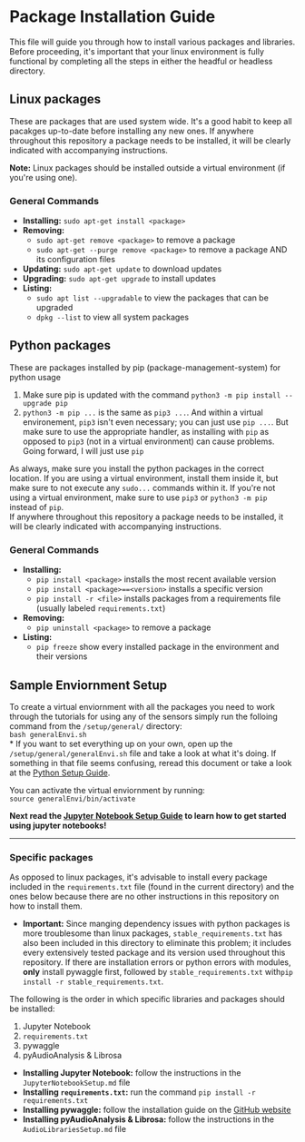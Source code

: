 # Package Installation Guide
This file will guide you through how to install various packages and libraries. Before proceeding, it's important that your linux environment is fully functional by completing all the steps in either the headful or headless directory.

## Linux packages
These are packages that are used system wide. It's a good habit to keep all pacakges up-to-date before installing any new ones. If anywhere throughout this repository a package needs to be installed, it will be clearly indicated with accompanying instructions. 

**Note:** Linux packages should be installed outside a virtual environment (if you're using one).

### General Commands
* **Installing:** `sudo apt-get install <package>`
* **Removing:**
    * `sudo apt-get remove <package>` to remove a package
    * `sudo apt-get --purge remove <package>` to remove a package AND its configuration files
* **Updating:** `sudo apt-get update` to download updates
* **Upgrading:** `sudo apt-get upgrade` to install updates
* **Listing:**
    * `sudo apt list --upgradable` to view the packages that can be upgraded
    * `dpkg --list` to view all system packages


## Python packages
These are packages installed by pip (package-management-system) for python usage
1. Make sure pip is updated with the command `python3 -m pip install --upgrade pip`
2. `python3 -m pip ...` is the same as `pip3 ...`. And within a virtual environement, `pip3` isn't even necessary; you can just use `pip ...`. But make sure to use the appropriate handler, as installing with `pip` as opposed to `pip3` (not in a virtual environment) can cause problems. Going forward, I will just use `pip`

As always, make sure you install the python packages in the correct location. If you are using a virtual environment, install them inside it, but make sure to not execute any `sudo...` commands within it. If you're not using a virtual environment, make sure to use `pip3` or `python3 -m pip` instead of `pip`.  
If anywhere throughout this repository a package needs to be installed, it will be clearly indicated with accompanying instructions.

### General Commands
* **Installing:** 
    * `pip install <package>` installs the most recent available version
    * `pip install <package>==<version>` installs a specific version
    * `pip install -r <file>` installs packages from a requirements file (usually labeled `requirements.txt`)
* **Removing:**
    * `pip uninstall <package>` to remove a package
* **Listing:**
    * `pip freeze` show every installed package in the environment and their versions

## Sample Enviornment Setup
To create a virtual enviornment with all the packages you need to work through the tutorials for using any of the sensors simply run the folloing command from the `/setup/general/` directory:  
    `bash generalEnvi.sh`  
    * If you want to set everything up on your own, open up the `/setup/general/generalEnvi.sh` file and take a look at what it's doing. If something in that file seems confusing, reread this document or take a look at the [Python Setup Guide](https://github.com/ddiLab/SageEdu/blob/main/setup/general/pythonSetup.md).

You can activate the virtual enviornment by running:  
    `source generalEnvi/bin/activate`
    
**Next read the [Jupyter Notebook Setup Guide](https://github.com/ddiLab/SageEdu/blob/main/setup/general/JupterNotebookSetup.md) to learn how to get started using jupyter notebooks!**
   
---

### Specific packages
As opposed to linux packages, it's advisable to install every package included in the `requirements.txt` file (found in the current directory) and the ones below because there are no other instructions in this repository on how to install them.
* **Important:** Since manging dependency issues with python packages is more troublesome than linux packages, `stable_requirements.txt` has also been included in this directory to eliminate this problem; it includes every extensively tested package and its version used throughout this repository. If there are installation errors or python errors with modules, **only** install pywaggle first, followed by `stable_requirements.txt` with`pip install -r stable_requirements.txt`. 

The following is the order in which specific libraries and packages should be installed:
1. Jupyter Notebook
2. `requirements.txt`
3. pywaggle
4. pyAudioAnalysis & Librosa  

* **Installing Jupyter Notebook:** follow the instructions in the `JupyterNotebookSetup.md` file
* **Installing `requirements.txt`:** run the command `pip install -r requirements.txt`
* **Installing pywaggle:** follow the installation guide on the [GitHub website](https://github.com/waggle-sensor/pywaggle)
* **Installing pyAudioAnalysis & Librosa:** follow the instructions in the `AudioLibrariesSetup.md` file

